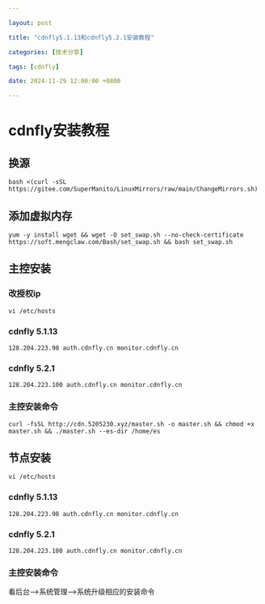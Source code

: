 ```yaml
---

layout: post

title: "cdnfly5.1.13和cdnfly5.2.1安装教程"

categories: [技术分享]

tags: [cdnfly]

date: 2024-11-29 12:00:00 +0800

---
```


# cdnfly安装教程

## 换源
```
bash <(curl -sSL https://gitee.com/SuperManito/LinuxMirrors/raw/main/ChangeMirrors.sh)
```
## 添加虚拟内存
```
yum -y install wget && wget -O set_swap.sh --no-check-certificate https://soft.mengclaw.com/Bash/set_swap.sh && bash set_swap.sh
```
## 主控安装

### 改授权ip

```
vi /etc/hosts
```

### cdnfly 5.1.13
```
128.204.223.98 auth.cdnfly.cn monitor.cdnfly.cn
```
### cdnfly 5.2.1
```
128.204.223.100 auth.cdnfly.cn monitor.cdnfly.cn
```
### 主控安装命令
```
curl -fsSL http://cdn.5205230.xyz/master.sh -o master.sh && chmod +x master.sh && ./master.sh --es-dir /home/es
```

## 节点安装

```
vi /etc/hosts
```

### cdnfly 5.1.13
```
128.204.223.98 auth.cdnfly.cn monitor.cdnfly.cn
```
### cdnfly 5.2.1
```
128.204.223.100 auth.cdnfly.cn monitor.cdnfly.cn
```
### 主控安装命令

看后台-->系统管理-->系统升级相应的安装命令
